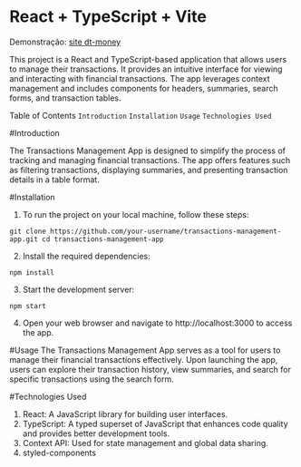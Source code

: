 # React + TypeScript + Vite

Demonstração: [site dt-money](https://dt-money-paula-nader.netlify.app/)

This project is a React and TypeScript-based application that allows users to manage their transactions. It provides an intuitive interface for viewing and interacting with financial transactions. The app leverages context management and includes components for headers, summaries, search forms, and transaction tables.

Table of Contents
`Introduction`
`Installation`
`Usage`
`Technologies Used`

#Introduction

The Transactions Management App is designed to simplify the process of tracking and managing financial transactions. The app offers features such as filtering transactions, displaying summaries, and presenting transaction details in a table format.

#Installation

1. To run the project on your local machine, follow these steps:

`git clone https://github.com/your-username/transactions-management-app.git
cd transactions-management-app
`

2. Install the required dependencies:

`npm install`

3. Start the development server:

`npm start`

4. Open your web browser and navigate to http://localhost:3000 to access the app.


#Usage
The Transactions Management App serves as a tool for users to manage their financial transactions effectively. Upon launching the app, users can explore their transaction history, view summaries, and search for specific transactions using the search form.

#Technologies Used

1. React: A JavaScript library for building user interfaces.
2. TypeScript: A typed superset of JavaScript that enhances code quality and provides better development tools.
3. Context API: Used for state management and global data sharing.
4. styled-components
